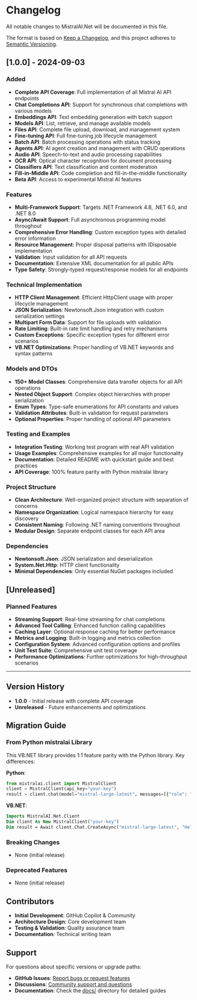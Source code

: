 # Changelog

All notable changes to MistralAI.Net will be documented in this file.

The format is based on [Keep a Changelog](https://keepachangelog.com/en/1.0.0/),
and this project adheres to [Semantic Versioning](https://semver.org/spec/v2.0.0.html).

## [1.0.0] - 2024-09-03

### Added
- **Complete API Coverage**: Full implementation of all Mistral AI API endpoints
- **Chat Completions API**: Support for synchronous chat completions with various models
- **Embeddings API**: Text embedding generation with batch support
- **Models API**: List, retrieve, and manage available models
- **Files API**: Complete file upload, download, and management system
- **Fine-tuning API**: Full fine-tuning job lifecycle management
- **Batch API**: Batch processing operations with status tracking
- **Agents API**: AI agent creation and management with CRUD operations
- **Audio API**: Speech-to-text and audio processing capabilities
- **OCR API**: Optical character recognition for document processing
- **Classifiers API**: Text classification and content moderation
- **Fill-in-Middle API**: Code completion and fill-in-the-middle functionality
- **Beta API**: Access to experimental Mistral AI features

### Features
- **Multi-Framework Support**: Targets .NET Framework 4.8, .NET 6.0, and .NET 8.0
- **Async/Await Support**: Full asynchronous programming model throughout
- **Comprehensive Error Handling**: Custom exception types with detailed error information
- **Resource Management**: Proper disposal patterns with IDisposable implementation
- **Validation**: Input validation for all API requests
- **Documentation**: Extensive XML documentation for all public APIs
- **Type Safety**: Strongly-typed request/response models for all endpoints

### Technical Implementation
- **HTTP Client Management**: Efficient HttpClient usage with proper lifecycle management
- **JSON Serialization**: Newtonsoft.Json integration with custom serialization settings
- **Multipart Form Data**: Support for file uploads with validation
- **Rate Limiting**: Built-in rate limit handling and retry mechanisms
- **Custom Exceptions**: Specific exception types for different error scenarios
- **VB.NET Optimizations**: Proper handling of VB.NET keywords and syntax patterns

### Models and DTOs
- **150+ Model Classes**: Comprehensive data transfer objects for all API operations
- **Nested Object Support**: Complex object hierarchies with proper serialization
- **Enum Types**: Type-safe enumerations for API constants and values
- **Validation Attributes**: Built-in validation for request parameters
- **Optional Properties**: Proper handling of optional API parameters

### Testing and Examples
- **Integration Testing**: Working test program with real API validation
- **Usage Examples**: Comprehensive examples for all major functionality
- **Documentation**: Detailed README with quickstart guide and best practices
- **API Coverage**: 100% feature parity with Python mistralai library

### Project Structure
- **Clean Architecture**: Well-organized project structure with separation of concerns
- **Namespace Organization**: Logical namespace hierarchy for easy discovery
- **Consistent Naming**: Following .NET naming conventions throughout
- **Modular Design**: Separate endpoint classes for each API area

### Dependencies
- **Newtonsoft.Json**: JSON serialization and deserialization
- **System.Net.Http**: HTTP client functionality
- **Minimal Dependencies**: Only essential NuGet packages included

## [Unreleased]

### Planned Features
- **Streaming Support**: Real-time streaming for chat completions
- **Advanced Tool Calling**: Enhanced function calling capabilities
- **Caching Layer**: Optional response caching for better performance
- **Metrics and Logging**: Built-in logging and metrics collection
- **Configuration System**: Advanced configuration options and profiles
- **Unit Test Suite**: Comprehensive unit test coverage
- **Performance Optimizations**: Further optimizations for high-throughput scenarios

---

## Version History

- **1.0.0** - Initial release with complete API coverage
- **Unreleased** - Future enhancements and optimizations

## Migration Guide

### From Python mistralai Library

This VB.NET library provides 1:1 feature parity with the Python library. Key differences:

**Python**:
```python
from mistralai.client import MistralClient
client = MistralClient(api_key="your-key")
result = client.chat(model="mistral-large-latest", messages=[{"role": "user", "content": "Hello"}])
```

**VB.NET**:
```vb
Imports MistralAI.Net.Client
Dim client As New MistralClient("your-key")
Dim result = Await client.Chat.CreateAsync("mistral-large-latest", "Hello")
```

### Breaking Changes
- None (initial release)

### Deprecated Features
- None (initial release)

## Contributors

- **Initial Development**: GitHub Copilot & Community
- **Architecture Design**: Core development team
- **Testing & Validation**: Quality assurance team
- **Documentation**: Technical writing team

## Support

For questions about specific versions or upgrade paths:
- **GitHub Issues**: [Report bugs or request features](https://github.com/mistralai-net/mistralai.net/issues)
- **Discussions**: [Community support and questions](https://github.com/mistralai-net/mistralai.net/discussions)
- **Documentation**: Check the [docs/](docs/) directory for detailed guides
